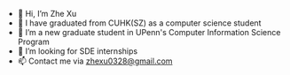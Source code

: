 - 👋 Hi, I’m Zhe Xu
- 👀 I have graduated from CUHK(SZ) as a computer science student
- 🌱 I’m a new graduate student in UPenn's Computer Information Science Program
- 💞️ I’m looking for SDE internships
- 📫 Contact me via zhexu0328@gmail.com

<!---
zhe0328/zhe0328 is a ✨ special ✨ repository because its `README.md` (this file) appears on your GitHub profile.
You can click the Preview link to take a look at your changes.
--->
